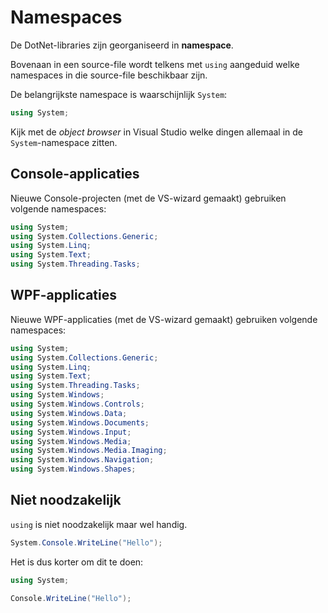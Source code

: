 # Namespaces

De DotNet-libraries zijn georganiseerd in **namespace**.

Bovenaan in een source-file wordt telkens met `using` aangeduid welke namespaces
in die source-file beschikbaar zijn.

De belangrijkste namespace is waarschijnlijk `System`:

```cs
using System;
```

Kijk met de *object browser* in Visual Studio welke dingen allemaal in de
`System`-namespace zitten.

## Console-applicaties

Nieuwe Console-projecten (met de VS-wizard gemaakt) gebruiken volgende namespaces:

```cs
using System;
using System.Collections.Generic;
using System.Linq;
using System.Text;
using System.Threading.Tasks;
```

## WPF-applicaties

Nieuwe WPF-applicaties (met de VS-wizard gemaakt) gebruiken volgende namespaces:

```cs
using System;
using System.Collections.Generic;
using System.Linq;
using System.Text;
using System.Threading.Tasks;
using System.Windows;
using System.Windows.Controls;
using System.Windows.Data;
using System.Windows.Documents;
using System.Windows.Input;
using System.Windows.Media;
using System.Windows.Media.Imaging;
using System.Windows.Navigation;
using System.Windows.Shapes;
```

## Niet noodzakelijk

`using` is niet noodzakelijk maar wel handig.

```cs
System.Console.WriteLine("Hello");
```

Het is dus korter om dit te doen:

```cs
using System;
```

```cs
Console.WriteLine("Hello");
```

